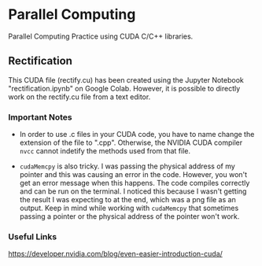 # Parallel Computing

Parallel Computing Practice using CUDA C/C++ libraries.

## Rectification

This CUDA file (rectify.cu) has been created using the Jupyter Notebook "rectification.ipynb" on Google Colab. However, it is possible to directly work on the rectify.cu file from a text editor.

### Important Notes

- In order to use .c files in your CUDA code, you have to name change the extension of the file to ".cpp". Otherwise, the NVIDIA CUDA compiler `nvcc` cannot indetify the methods used from that file.

- `cudaMemcpy` is also tricky. I was passing the physical address of my pointer and this was causing an error in the code. However, you won't get an error message when this happens. The code compiles correctly and can be run on the terminal. I noticed this because I wasn't getting the result I was expecting to at the end, which was a png file as an output. Keep in mind while working with `cudaMemcpy` that sometimes passing a pointer or the physical address of the pointer won't work.

### Useful Links
https://developer.nvidia.com/blog/even-easier-introduction-cuda/

